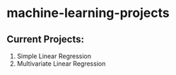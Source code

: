 # machine-learning-projects
## Current Projects:
1. Simple Linear Regression
1. Multivariate Linear Regression
